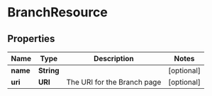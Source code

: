 

# BranchResource


## Properties

| Name | Type | Description | Notes |
|------------ | ------------- | ------------- | -------------|
|**name** | **String** |  |  [optional] |
|**uri** | **URI** | The URI for the Branch page |  [optional] |



